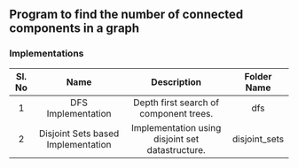 ## Program to find the number of connected components in a graph

### Implementations
|Sl. No|Name|Description|Folder Name|
|:---:|:---:|:---:|:---:|
|1|DFS Implementation|Depth first search of component trees.|dfs|
|2|Disjoint Sets based Implementation|Implementation using disjoint set datastructure.|disjoint_sets|

